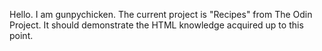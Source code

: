 Hello. I am gunpychicken. The current project is "Recipes" from The Odin Project. It should demonstrate the HTML knowledge acquired up to this point.